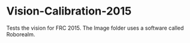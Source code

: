 # Vision-Calibration-2015
Tests the vision for FRC 2015.
The Image folder uses a software called Roborealm.
